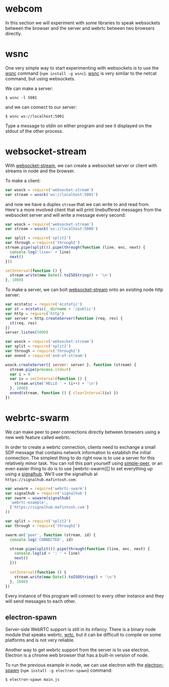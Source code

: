 # webcom

In this section we will experiment with some libraries to speak websockets
between the browser and the server and webrtc between two browsers directly.

# wsnc

One very simple way to start experimenting with websockets is to use the
[wsnc][] command (`npm install -g wsnc`). [wsnc][] is very similar to the netcat
command, but using websockets.

We can make a server:

```
$ wsnc -l 5001
```

and we can connect to our server:

```
$ wsnc ws://localhost:5001
```

Type a message to stdin on either program and see it displayed on the stdout of
the other process.

[wsnc]: https://npmjs.com/package/wsnc

# websocket-stream

With [websocket-stream][], we can create a websocket server or client with
streams in node and the browser.

To make a client:

``` js
var wsock = require('websocket-stream')
var stream = wsock('ws://localhost:5001')
```

and now we have a duplex `stream` that we can write to and read from. Here's a
more involved client that will print linebuffered messages from the websocket
server and will write a message every second:

``` js
var wsock = require('websocket-stream')
var stream = wsock('ws://localhost:5000')

var split = require('split2')
var through = require('through2')
stream.pipe(split()).pipe(through(function (line, enc, next) {
  console.log('line=' + line)
  next()
}))

setInterval(function () {
  stream.write(new Date().toISOString() + '\n')
}, 1000)
```

To make a server, we can bolt [websocket-stream][] onto an existing node http
server:

``` js
var ecstatic = require('ecstatic')
var st = ecstatic(__dirname + '/public')
var http = require('http')
var server = http.createServer(function (req, res) {
  st(req, res)
})
server.listen(5000)

var wsock = require('websocket-stream')
var split = require('split2')
var through = require('through2')
var onend = require('end-of-stream')

wsock.createServer({ server: server }, function (stream) {
  stream.pipe(process.stdout)
  var i = 0
  var iv = setInterval(function () {
    stream.write('HELLO ' + (i++) + '\n')
  }, 1000)
  onend(stream, function () { clearInterval(iv) })
})
```

[websocket-stream]: https://npmjs.com/package/websocket-stream

# webrtc-swarm

We can make peer to peer connections directly between browsers using a new web
feature called webrtc.

In order to create a webrtc connection, clients need to exchange a small SDP message
that contains network information to establish the initial connection. The
simplest thing to do right now is to use a server for this relatively minor
task. You can roll this part yourself using [simple-peer][], or an even easier
thing to do is to use [webrtc-swarm][] to set everything up using a
[signalhub][]. We'll use the signalhub at `https://signalhub.mafintosh.com`:

``` js
var wswarm = require('webrtc-swarm')
var signalhub = require('signalhub')
var swarm = wswarm(signalhub(
  'webrtc-example',
  ['https://signalhub.mafintosh.com']
))

var split = require('split2')
var through = require('through2')

swarm.on('peer', function (stream, id) {
  console.log('CONNECTED', id)

  stream.pipe(split()).pipe(through(function (line, enc, next) {
    console.log(id + ': ' + line)
    next()
  }))
  
  setInterval(function () {
    stream.write(new Date().toISOString() + '\n')
  }, 1000)
})
```

Every instance of this program will connect to every other instance and they
will send messages to each other.

[simple-peer]: https://npmjs.com/package/simple-peer
[signalhub]: https://npmjs.com/package/signalhub
[webtorrent]: https://npmjs.com/package/webtorrent

## electron-spawn

Server-side WebRTC support is still in its infancy. There is a binary node
module that speaks webrtc, [wrtc][], but it can be difficult to compile on some
platforms and is not very reliable.

Another way to get webrtc support from the server is to use electron. Electron
is a chrome web browser that has a built-in version of node.

To run the previous example in node, we can use electron with the
[electron-spawn][] (`npm install -g electron-spawn`) command:

```
$ electron-spawn main.js
```

[wrtc]: https://npmjs.com/package/wrtc
[electron-spawn]: https://npmjs.com/package/electron-spawn
